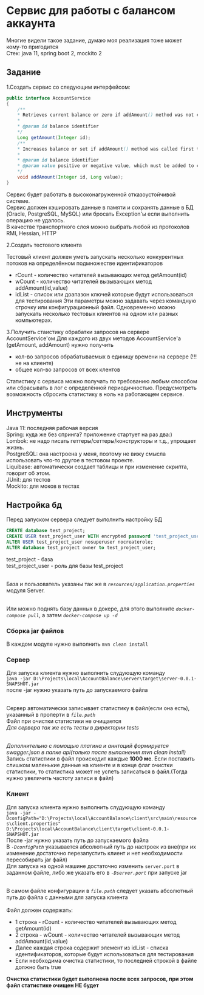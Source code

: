 # Сервис для работы с балансом аккаунта
Многие видели такое задание, думаю моя реализация тоже может кому-то пригодится
<br/>Стек: java 11, spring boot 2, mockito 2

## Задание

1.Создать сервис со следующим интерфейсом:

```java
public interface AccountService
{
	/**
 	* Retrieves current balance or zero if addAmount() method was not called before for specified id
 	*
 	* @param id balance identifier
 	*/
	Long getAmount(Integer id);
	/**
 	* Increases balance or set if addAmount() method was called first time
 	*
 	* @param id balance identifier
 	* @param value positive or negative value, which must be added to current balance
 	*/
	void addAmount(Integer id, Long value);
}
```
Сервис будет работать в высоконагруженной отказоустойчивой системе.
<br/>Сервис должен кэшировать данные в памяти и сохранять данные в БД (Oracle, PostgreSQL, MySQL)
или бросать Exception'ы если выполнить операцию не удалось.
<br/>В качестве транспортного слоя можно выбрать любой из протоколов RMI, Hessian, HTTP


2.Создать тестового клиента

Тестовый клиент должен уметь запускать несколько конкурентных потоков на определённом подмножестве идентификаторов
- rCount - количество читателей вызывающих метод getAmount(id)
- wCount - количество читателей вызывающих метод addAmount(id,value)
- idList - список или доапазон ключей которые будут использоваться для тестирования
Эти параметры можно задавать через командную строчку или конфигурационный файл.
Одновременно можно запускать несколько тестовых клиентов на одном или разных компьютерах.

3.Получить стаистику обрабатки запросов на сервере AccountService'ом
Для каждого из двух методов AccountService'а (getAmount, addAmount) нужно получить
- кол-во запросов обрабатываемых в единицу времени на сервере (!!! не на клиенте)
- общее кол-во запросов от всех клентов
 
Статистику с сервиса можно получать по требованию любым способом
или сбрасывать в лог с определённой периодичностью.
Предусмотреть возможность сбросить статистику в ноль на работающем сервисе.

## Инструменты
Java 11: последняя рабочая версия
<br/>Spring: куда же без спринга? приложение стартует на раз два:)
<br/>Lombok: не надо писать геттеры/сеттеры/конструкторы и т.д., упрощает жизнь.
<br/>PostgreSQL: она настроена у меня, поэтому не вижу смысла использовать что-то другое в тестовом проекте.
<br/>Liquibase: автоматически создает таблицы и при изменение скрипта, говорит об этом.
<br/>JUnit: для тестов
<br/>Mockito: для моков в тестах

## Настройка бд
Перед запуском сервера следует выполнить настройку БД

```sql
CREATE database test_project;
CREATE USER test_project_user WITH encrypted password 'test_project_user';
ALTER USER test_project_user nosuperuser nocreaterole;
ALTER database test_project owner to test_project_user;
```
test_project - база
<br/>test_project_user - роль для базы test_project

<br/>База и пользователь указаны так же в *`resources/application.properties`* модуля Server.

<br/>Или можно поднять базу данных в докере, для этого выполните *`docker-compose pull`*, а затем  *`docker-compose up -d`* 

### Сборка jar файлов
В каждом модуле нужно выполнить `mvn clean install`


### Сервер

Для запуска клиента нужно выполнить слудующую команду <br/>`java -jar
D:\Projects\local\AccountBalance\server\target\server-0.0.1-SNAPSHOT.jar`
<br/>после -jar нужно указать путь до запускаемого файла

<br/>Сервер автоматически записывает статистику в файл(если она есть),
указанный в проперти в *`file.path`* <br/>Файл при очистки статистики не
очищается <br/>*Для сервера так же есть тесты в директории tests*

<br/>*Дополнительно с помощью плагина и аннтоций формируется
swagger.json в папке api(только после выполнения mvn clean install)*
<br/>Запись статистики в файл происходит каждые **1000 мс**. Если поставить
слишком маленькие данные на клиенте и в конце флаг очистки статистики,
то статистика может не успеть записаться в файл.(Тогда нужно увеличить
частоту записи в файл)

### Клиент

Для запуска клиента нужно выполнить слудующую команду
<br/>`java -jar -DconfigPath="D:\Projects\local\AccountBalance\client\src\main\resources\client.properties" D:\Projects\local\AccountBalance\client\target\client-0.0.1-SNAPSHOT.jar`
<br/>После -jar нужно указать путь до запускаемого файла
<br/>В *`-DconfigPath`* указывается абсолютный путь до настроек из вне(при их изменение достаточно перезапустить клиент и нет необходимости пересобирать jar файл)
<br/>Для запуска на одной машине достаточно изменить `server.port` в заданном файле, либо же указать его в *`-Dserver.port`* при запуске jar  
  
<br/>В самом файле конфигурации в *`file.path`* следует указать
абсолютный путь до файла с данными для запуска клиента   
<br/>Файл должен содержать:
- 1 строка - rCount - количество читателей вызывающих метод getAmount(id)
- 2 строка - wCount - количество читателей вызывающих метод addAmount(id,value)
- Далее каждая строка содержит элемент из idList - списка идентификаторов,
  которые будут использоваться для тестирования
- Если необходима очистка статистики, то последней строкой в файле
  должно быть true

**Очистка статистики будет выполнена после всех запросов, при этом файл
статистике очищен НЕ будет**
